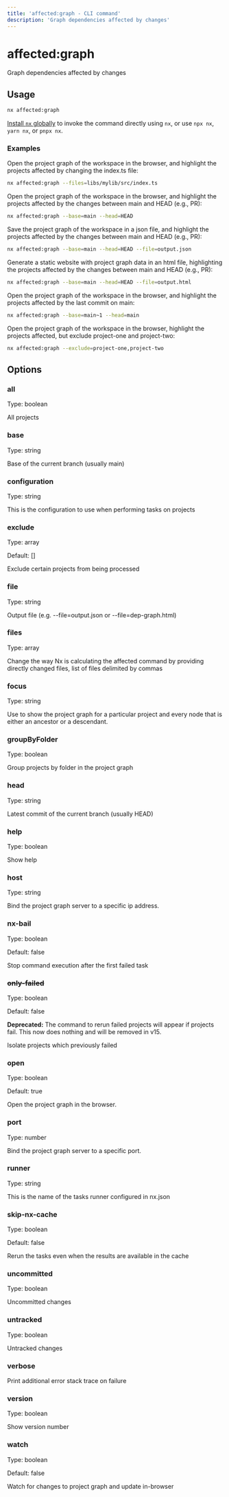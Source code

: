 ```yaml
---
title: 'affected:graph - CLI command'
description: 'Graph dependencies affected by changes'
---
```


# affected:graph

Graph dependencies affected by changes

## Usage

```bash
nx affected:graph
```

[Install `nx` globally](/getting-started/nx-setup#install-nx) to invoke the command directly using `nx`, or use `npx nx`, `yarn nx`, or `pnpx nx`.

### Examples

Open the project graph of the workspace in the browser, and highlight the projects affected by changing the index.ts file:

```bash
nx affected:graph --files=libs/mylib/src/index.ts
```

Open the project graph of the workspace in the browser, and highlight the projects affected by the changes between main and HEAD (e.g., PR):

```bash
nx affected:graph --base=main --head=HEAD
```

Save the project graph of the workspace in a json file, and highlight the projects affected by the changes between main and HEAD (e.g., PR):

```bash
nx affected:graph --base=main --head=HEAD --file=output.json
```

Generate a static website with project graph data in an html file, highlighting the projects affected by the changes between main and HEAD (e.g., PR):

```bash
nx affected:graph --base=main --head=HEAD --file=output.html
```

Open the project graph of the workspace in the browser, and highlight the projects affected by the last commit on main:

```bash
nx affected:graph --base=main~1 --head=main
```

Open the project graph of the workspace in the browser, highlight the projects affected, but exclude project-one and project-two:

```bash
nx affected:graph --exclude=project-one,project-two
```

## Options

### all

Type: boolean

All projects

### base

Type: string

Base of the current branch (usually main)

### configuration

Type: string

This is the configuration to use when performing tasks on projects

### exclude

Type: array

Default: []

Exclude certain projects from being processed

### file

Type: string

Output file (e.g. --file=output.json or --file=dep-graph.html)

### files

Type: array

Change the way Nx is calculating the affected command by providing directly changed files, list of files delimited by commas

### focus

Type: string

Use to show the project graph for a particular project and every node that is either an ancestor or a descendant.

### groupByFolder

Type: boolean

Group projects by folder in the project graph

### head

Type: string

Latest commit of the current branch (usually HEAD)

### help

Type: boolean

Show help

### host

Type: string

Bind the project graph server to a specific ip address.

### nx-bail

Type: boolean

Default: false

Stop command execution after the first failed task

### ~~only-failed~~

Type: boolean

Default: false

**Deprecated:** The command to rerun failed projects will appear if projects fail. This now does nothing and will be removed in v15.

Isolate projects which previously failed

### open

Type: boolean

Default: true

Open the project graph in the browser.

### port

Type: number

Bind the project graph server to a specific port.

### runner

Type: string

This is the name of the tasks runner configured in nx.json

### skip-nx-cache

Type: boolean

Default: false

Rerun the tasks even when the results are available in the cache

### uncommitted

Type: boolean

Uncommitted changes

### untracked

Type: boolean

Untracked changes

### verbose

Print additional error stack trace on failure

### version

Type: boolean

Show version number

### watch

Type: boolean

Default: false

Watch for changes to project graph and update in-browser
